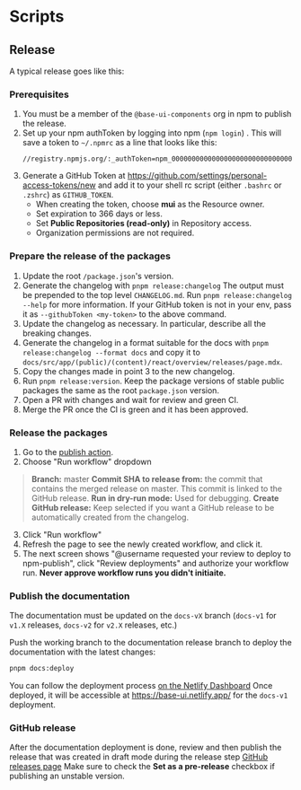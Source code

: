 # Scripts

## Release

A typical release goes like this:

### Prerequisites

1. You must be a member of the `@base-ui-components` org in npm to publish the release.
2. Set up your npm authToken by logging into npm (`npm login`) . This will save a token to `~/.npmrc` as a line that looks like this:
   ```text
   //registry.npmjs.org/:_authToken=npm_000000000000000000000000000000000000
   ```
3. Generate a GitHub Token at https://github.com/settings/personal-access-tokens/new and add it to your shell rc script (either `.bashrc` or `.zshrc`) as `GITHUB_TOKEN`.
   - When creating the token, choose **mui** as the Resource owner.
   - Set expiration to 366 days or less.
   - Set **Public Repositories (read-only)** in Repository access.
   - Organization permissions are not required.

### Prepare the release of the packages

1. Update the root `/package.json`'s version.
2. Generate the changelog with `pnpm release:changelog`
   The output must be prepended to the top level `CHANGELOG.md`.
   Run `pnpm release:changelog --help` for more information. If your GitHub token is not in your env, pass it as `--githubToken <my-token>` to the above command.
3. Update the changelog as necessary. In particular, describe all the breaking changes.
4. Generate the changelog in a format suitable for the docs with `pnpm release:changelog --format docs` and copy it to `docs/src/app/(public)/(content)/react/overview/releases/page.mdx`.
5. Copy the changes made in point 3 to the new changelog.
6. Run `pnpm release:version`. Keep the package versions of stable public packages the same as the root `package.json` version.
7. Open a PR with changes and wait for review and green CI.
8. Merge the PR once the CI is green and it has been approved.

### Release the packages

1. Go to the [publish action](https://github.com/mui/base-ui/actions/workflows/publish.yml).
2. Choose "Run workflow" dropdown

> **Branch:** master
> **Commit SHA to release from:** the commit that contains the merged release on master. This commit is linked to the GitHub release.
> **Run in dry-run mode:** Used for debugging.
> **Create GitHub release:** Keep selected if you want a GitHub release to be automatically created from the changelog.

3. Click "Run workflow"
4. Refresh the page to see the newly created workflow, and click it.
5. The next screen shows "@username requested your review to deploy to npm-publish", click "Review deployments" and authorize your workflow run. **Never approve workflow runs you didn't initiaite.**

### Publish the documentation

The documentation must be updated on the `docs-vX` branch (`docs-v1` for `v1.X` releases, `docs-v2` for `v2.X` releases, etc.)

Push the working branch to the documentation release branch to deploy the documentation with the latest changes:

```bash
pnpm docs:deploy
```

You can follow the deployment process [on the Netlify Dashboard](https://app.netlify.com/sites/base-ui/deploys?filter=docs-v1)
Once deployed, it will be accessible at https://base-ui.netlify.app/ for the `docs-v1` deployment.

### GitHub release

After the documentation deployment is done, review and then publish the release that was created in draft mode during the release step [GitHub releases page](https://github.com/mui/material-ui/releases)
Make sure to check the **Set as a pre-release** checkbox if publishing an unstable version.
